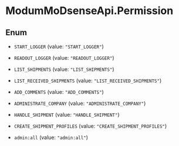 # ModumMoDsenseApi.Permission

## Enum


* `START_LOGGER` (value: `"START_LOGGER"`)

* `READOUT_LOGGER` (value: `"READOUT_LOGGER"`)

* `LIST_SHIPMENTS` (value: `"LIST_SHIPMENTS"`)

* `LIST_RECEIVED_SHIPMENTS` (value: `"LIST_RECEIVED_SHIPMENTS"`)

* `ADD_COMMENTS` (value: `"ADD_COMMENTS"`)

* `ADMINISTRATE_COMPANY` (value: `"ADMINISTRATE_COMPANY"`)

* `HANDLE_SHIPMENT` (value: `"HANDLE_SHIPMENT"`)

* `CREATE_SHIPMENT_PROFILES` (value: `"CREATE_SHIPMENT_PROFILES"`)

* `admin:all` (value: `"admin:all"`)


